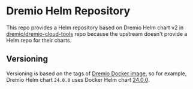 # Dremio Helm Repository

This repo provides a Helm repository based on Dremio Helm chart v2
in [dremio/dremio-cloud-tools](https://github.com/dremio/dremio-cloud-tools/tree/master/charts/dremio_v2) repo
because the upstream doesn't provide a Helm repo for their charts.

## Versioning
Versioning is based on the tags of [Dremio Docker image](https://hub.docker.com/r/dremio/dremio-oss/),
so for example, Dremio Helm chart `24.0.0` uses Docker Helm chart [24.0.0](https://hub.docker.com/layers/dremio/dremio-oss/24.0.0/images/sha256-73499a9c6b82c3eb9b1b9c36d03397f716ddbe21d526e049279ee7bb605729a5?context=explore).